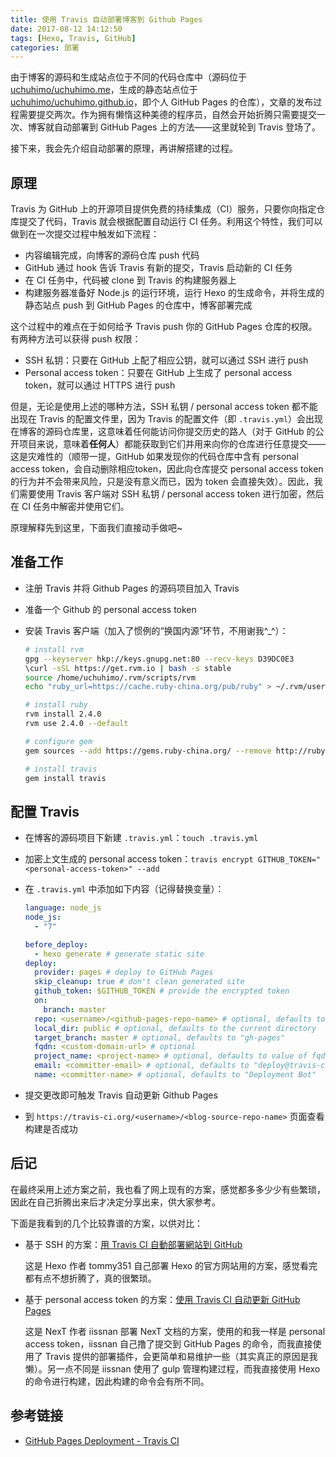 ```yaml
---
title: 使用 Travis 自动部署博客到 Github Pages
date: 2017-08-12 14:12:50
tags: [Hexo, Travis, GitHub]
categories: 部署
---
```


由于博客的源码和生成站点位于不同的代码仓库中（源码位于 [uchuhimo/uchuhimo.me](https://github.com/uchuhimo/uchuhimo.me)，生成的静态站点位于 [uchuhimo/uchuhimo.github.io](https://github.com/uchuhimo/uchuhimo.github.io)，即个人 GitHub Pages 的仓库），文章的发布过程需要提交两次。作为拥有懒惰这种美德的程序员，自然会开始折腾只需要提交一次、博客就自动部署到 GitHub Pages 上的方法——这里就轮到 Travis 登场了。

接下来，我会先介绍自动部署的原理，再讲解搭建的过程。

<!--more-->

## 原理

Travis 为 GitHub 上的开源项目提供免费的持续集成（CI）服务，只要你向指定仓库提交了代码，Travis 就会根据配置自动运行 CI 任务。利用这个特性，我们可以做到在一次提交过程中触发如下流程：

- 内容编辑完成，向博客的源码仓库 push 代码
- GitHub 通过 hook 告诉 Travis 有新的提交，Travis 启动新的 CI 任务
- 在 CI 任务中，代码被 clone 到 Travis 的构建服务器上
- 构建服务器准备好 Node.js 的运行环境，运行 Hexo 的生成命令，并将生成的静态站点 push 到 GitHub Pages 的仓库中，博客部署完成

这个过程中的难点在于如何给予 Travis push 你的 GitHub Pages 仓库的权限。有两种方法可以获得 push 权限：

- SSH 私钥：只要在 GitHub 上配了相应公钥，就可以通过 SSH 进行 push
- Personal access token：只要在 GitHub 上生成了 personal access token，就可以通过 HTTPS 进行 push

但是，无论是使用上述的哪种方法，SSH 私钥 / personal access token 都不能出现在 Travis 的配置文件里，因为 Travis 的配置文件（即 `.travis.yml`）会出现在博客的源码仓库里，这意味着任何能访问你提交历史的路人（对于 GitHub 的公开项目来说，意味着**任何人**）都能获取到它们并用来向你的仓库进行任意提交——这是灾难性的（顺带一提，GitHub 如果发现你的代码仓库中含有 personal access token，会自动删除相应token，因此向仓库提交 personal access token 的行为并不会带来风险，只是没有意义而已，因为 token 会直接失效）。因此，我们需要使用 Travis 客户端对 SSH 私钥 / personal access token 进行加密，然后在 CI 任务中解密并使用它们。

原理解释先到这里，下面我们直接动手做吧~

## 准备工作

- 注册 Travis 并将 Github Pages 的源码项目加入 Travis
- 准备一个 Github 的 personal access token
- 安装 Travis 客户端（加入了惯例的“换国内源”环节，不用谢我^\_^）：

    ```bash
    # install rvm
    gpg --keyserver hkp://keys.gnupg.net:80 --recv-keys D39DC0E3
    \curl -sSL https://get.rvm.io | bash -s stable
    source /home/uchuhimo/.rvm/scripts/rvm
    echo "ruby_url=https://cache.ruby-china.org/pub/ruby" > ~/.rvm/user/db

    # install ruby
    rvm install 2.4.0
    rvm use 2.4.0 --default

    # configure gem
    gem sources --add https://gems.ruby-china.org/ --remove http://rubygems.org/

    # install travis
    gem install travis
    ```

## 配置 Travis

- 在博客的源码项目下新建 `.travis.yml`：`touch .travis.yml`
- 加密上文生成的 personal access token：`travis encrypt GITHUB_TOKEN="<personal-access-token>" --add`
- 在 `.travis.yml` 中添加如下内容（记得替换变量）：

    ```yaml
    language: node_js
    node_js:
      - "7"

    before_deploy:
      - hexo generate # generate static site
    deploy:
      provider: pages # deploy to GitHub Pages
      skip_cleanup: true # don't clean generated site
      github_token: $GITHUB_TOKEN # provide the encrypted token
      on:
        branch: master
      repo: <username>/<github-pages-repo-name> # optional, defaults to current repo
      local_dir: public # optional, defaults to the current directory
      target_branch: master # optional, defaults to "gh-pages"
      fqdn: <custom-domain-url> # optional
      project_name: <project-name> # optional, defaults to value of fqdn or repo
      email: <committer-email> # optional, defaults to "deploy@travis-ci.org"
      name: <committer-name> # optional, defaults to "Deployment Bot"
    ```
- 提交更改即可触发 Travis 自动更新 Github Pages
- 到 `https://travis-ci.org/<username>/<blog-source-repo-name>` 页面查看构建是否成功

## 后记

在最终采用上述方案之前，我也看了网上现有的方案，感觉都多多少少有些繁琐，因此在自己折腾出来后才决定分享出来，供大家参考。

下面是我看到的几个比较靠谱的方案，以供对比：

- 基于 SSH 的方案：[用 Travis CI 自動部署網站到 GitHub](https://zespia.tw/blog/2015/01/21/continuous-deployment-to-github-with-travis/)

    这是 Hexo 作者 tommy351 自己部署 Hexo 的官方网站用的方案，感觉看完都有点不想折腾了，真的很繁琐。
- 基于 personal access token 的方案：[使用 Travis CI 自动更新 GitHub Pages](http://notes.iissnan.com/2016/publishing-github-pages-with-travis-ci/)

    这是 NexT 作者 iissnan 部署 NexT 文档的方案，使用的和我一样是 personal access token，iissnan 自己撸了提交到 GitHub Pages 的命令，而我直接使用了 Travis 提供的部署插件，会更简单和易维护一些（其实真正的原因是我懒）。另一点不同是 iissnan 使用了 gulp 管理构建过程，而我直接使用 Hexo 的命令进行构建，因此构建的命令会有所不同。

## 参考链接

- [GitHub Pages Deployment - Travis CI](https://docs.travis-ci.com/user/deployment/pages/)